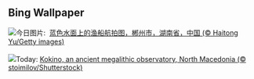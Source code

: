 ## Bing Wallpaper
![](https://www.bing.com/th?id=OHR.SummerSolstice2024_ZH-CN6141918663_UHD.jpg&w=1000)今日图片: &nbsp;[蓝色水面上的渔船航拍图，郴州市，湖南省，中国 (© Haitong Yu/Getty images)](https://www.bing.com/th?id=OHR.SummerSolstice2024_ZH-CN6141918663_UHD.jpg)
<br><br/>
![](https://www.bing.com/th?id=OHR.KokinoMacedonia_EN-US0466604378_UHD.jpg&w=1000)Today: [Kokino, an ancient megalithic observatory, North Macedonia (© stoimilov/Shutterstock)](https://www.bing.com/th?id=OHR.KokinoMacedonia_EN-US0466604378_UHD.jpg)
<br><br/>
